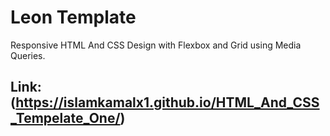 # Leon Template

Responsive HTML And CSS Design with Flexbox and Grid using Media Queries.

## Link: (https://islamkamalx1.github.io/HTML_And_CSS_Tempelate_One/)
